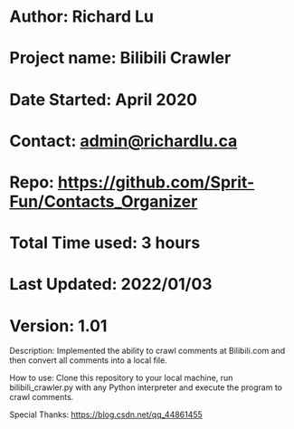 # Author: Richard Lu
# Project name: Bilibili Crawler
# Date Started: April 2020
# Contact: admin@richardlu.ca
# Repo: https://github.com/Sprit-Fun/Contacts_Organizer
# Total Time used: 3 hours
# Last Updated: 2022/01/03
# Version: 1.01

Description:
Implemented the ability to crawl comments at Bilibili.com and then convert all comments into a local file.

How to use: 
Clone this repository to your local machine, run bilibili_crawler.py with any Python interpreter and execute the program to crawl comments.

Special Thanks:
https://blog.csdn.net/qq_44861455
